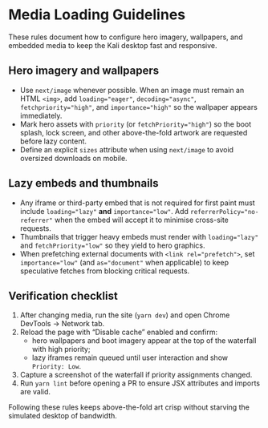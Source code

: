 # Media Loading Guidelines

These rules document how to configure hero imagery, wallpapers, and embedded media to keep the Kali desktop fast and responsive.

## Hero imagery and wallpapers
- Use `next/image` whenever possible. When an image must remain an HTML `<img>`, add `loading="eager"`, `decoding="async"`, `fetchpriority="high"`, and `importance="high"` so the wallpaper appears immediately.
- Mark hero assets with `priority` (or `fetchPriority="high"`) so the boot splash, lock screen, and other above-the-fold artwork are requested before lazy content.
- Define an explicit `sizes` attribute when using `next/image` to avoid oversized downloads on mobile.

## Lazy embeds and thumbnails
- Any iframe or third-party embed that is not required for first paint must include `loading="lazy"` **and** `importance="low"`. Add `referrerPolicy="no-referrer"` when the embed will accept it to minimise cross-site requests.
- Thumbnails that trigger heavy embeds must render with `loading="lazy"` and `fetchPriority="low"` so they yield to hero graphics.
- When prefetching external documents with `<link rel="prefetch">`, set `importance="low"` (and `as="document"` when applicable) to keep speculative fetches from blocking critical requests.

## Verification checklist
1. After changing media, run the site (`yarn dev`) and open Chrome DevTools → Network tab.
2. Reload the page with “Disable cache” enabled and confirm:
   - hero wallpapers and boot imagery appear at the top of the waterfall with high priority;
   - lazy iframes remain queued until user interaction and show `Priority: Low`.
3. Capture a screenshot of the waterfall if priority assignments changed.
4. Run `yarn lint` before opening a PR to ensure JSX attributes and imports are valid.

Following these rules keeps above-the-fold art crisp without starving the simulated desktop of bandwidth.
